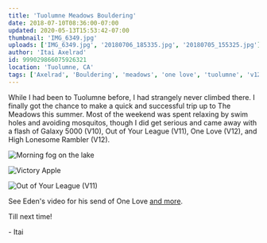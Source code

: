 ```yaml
---
title: 'Tuolumne Meadows Bouldering'
date: 2018-07-10T08:36:00-07:00
updated: 2020-05-13T15:53:42-07:00
thumbnail: 'IMG_6349.jpg'
uploads: ['IMG_6349.jpg', '20180706_185335.jpg', '20180705_155325.jpg']
author: 'Itai Axelrad'
id: 999029866075926321
location: 'Tuolumne, CA'
tags: ['Axelrad', 'Bouldering', 'meadows', 'one love', 'tuolumne', 'v12']
---
```


While I had been to Tuolumne before, I had strangely never climbed there. I finally got the chance to make a quick and successful trip up to The Meadows this summer. Most of the weekend was spent relaxing by swim holes and avoiding mosquitos, though I did get serious and came away with a flash of Galaxy 5000 (V10), Out of Your League (V11), One Love (V12), and High Lonesome Rambler (V12).

![Morning fog on the lake](uploads/IMG_6349.jpg)

![Victory Apple](uploads/20180706_185335.jpg)

![Out of Your League (V11)](uploads/20180705_155325.jpg)

See Eden's video for his send of One Love [and more](https://www.youtube.com/watch?v=gHJ1KIYwyWY).

Till next time!

\- Itai
